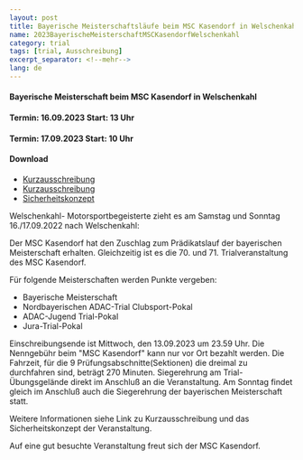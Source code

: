 ```yaml
---
layout: post
title: Bayerische Meisterschaftsläufe beim MSC Kasendorf in Welschenkahl
name: 2023BayerischeMeisterschaftMSCKasendorfWelschenkahl
category: trial
tags: [trial, Ausschreibung]
excerpt_separator: <!--mehr-->
lang: de
---
```


#### Bayerische Meisterschaft beim MSC Kasendorf in Welschenkahl
#### Termin: 16.09.2023 Start: 13 Uhr
#### Termin: 17.09.2023 Start: 10 Uhr

#### Download

* [Kurzausschreibung](https://github.com/msc-kasendorf/docker/raw/master/docs/download/20230916_Kurzausschreibung_Welschenkahl.pdf)
* [Kurzausschreibung](https://github.com/msc-kasendorf/docker/raw/master/docs/download/20230917_Kurzausschreibung_Welschenkahl.pdf)
* [Sicherheitskonzept](https://github.com/msc-kasendorf/docker/raw/master/docs/download/2018Sicher.pdf)



<!--mehr-->

Welschenkahl- Motorsportbegeisterte zieht es am  Samstag und Sonntag 16./17.09.2022 nach Welschenkahl:

Der MSC Kasendorf hat den Zuschlag zum Prädikatslauf der bayerischen Meisterschaft erhalten.
Gleichzeitig ist es die 70. und 71. Trialveranstaltung des MSC Kasendorf.

Für folgende Meisterschaften werden Punkte vergeben: 
- Bayerische Meisterschaft
- Nordbayerischen ADAC-Trial Clubsport-Pokal
- ADAC-Jugend Trial-Pokal
- Jura-Trial-Pokal

Einschreibungsende ist Mittwoch, den 13.09.2023 um 23.59 Uhr.
Die Nenngebühr beim "MSC Kasendorf" kann nur vor Ort bezahlt werden.
Die Fahrzeit, für die 9 Prüfungsabschnitte(Sektionen) die dreimal zu durchfahren sind, beträgt 270 Minuten.
Siegerehrung am Trial-Übungsgelände direkt im Anschluß an die Veranstaltung.
Am Sonntag findet gleich im Anschluß auch die Siegerehrung der bayerischen Meisterschaft statt.

Weitere Informationen siehe Link zu Kurzausschreibung und das Sicherheitskonzept der Veranstaltung.

Auf eine gut besuchte Veranstaltung freut sich der MSC Kasendorf.

